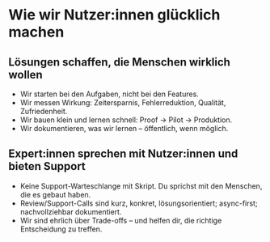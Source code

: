 # Wie wir Nutzer:innen glücklich machen

## Lösungen schaffen, die Menschen wirklich wollen

- Wir starten bei den Aufgaben, nicht bei den Features.
- Wir messen Wirkung: Zeitersparnis, Fehlerreduktion, Qualität, Zufriedenheit.
- Wir bauen klein und lernen schnell: Proof → Pilot → Produktion.
- Wir dokumentieren, was wir lernen – öffentlich, wenn möglich.

## Expert:innen sprechen mit Nutzer:innen und bieten Support

- Keine Support-Warteschlange mit Skript. Du sprichst mit den Menschen, die es gebaut haben.
- Review/Support-Calls sind kurz, konkret, lösungsorientiert; async-first; nachvollziehbar dokumentiert.
- Wir sind ehrlich über Trade-offs – und helfen dir, die richtige Entscheidung zu treffen.
